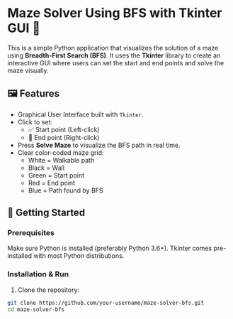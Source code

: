 # Maze Solver Using BFS with Tkinter GUI 🧩

This is a simple Python application that visualizes the solution of a maze using **Breadth-First Search (BFS)**. It uses the **Tkinter** library to create an interactive GUI where users can set the start and end points and solve the maze visually.

## 🖼️ Features

- Graphical User Interface built with `Tkinter`.
- Click to set:
  - ✅ Start point (Left-click)
  - 🛑 End point (Right-click)
- Press **Solve Maze** to visualize the BFS path in real time.
- Clear color-coded maze grid:
  - White = Walkable path
  - Black = Wall
  - Green = Start point
  - Red = End point
  - Blue = Path found by BFS

## 🚀 Getting Started

### Prerequisites

Make sure Python is installed (preferably Python 3.6+). Tkinter comes pre-installed with most Python distributions.

### Installation & Run

1. Clone the repository:

```bash
git clone https://github.com/your-username/maze-solver-bfs.git
cd maze-solver-bfs
